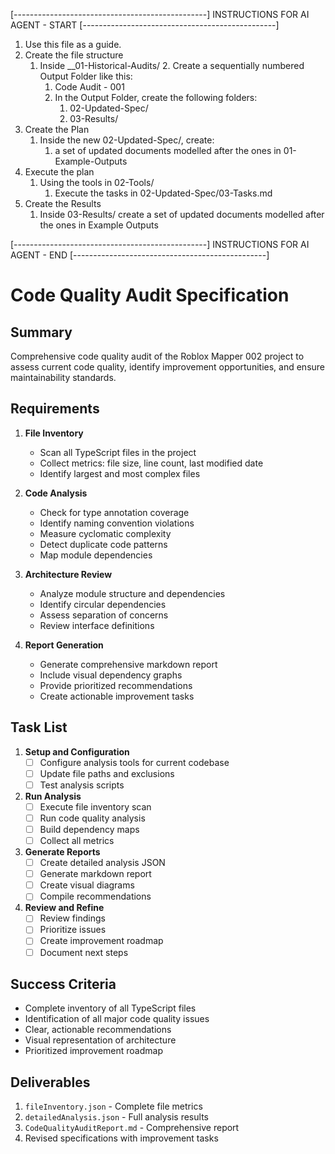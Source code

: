 
[------------------------------------------------]
INSTRUCTIONS FOR AI AGENT - START
[------------------------------------------------]
1. Use this file as a guide.
2. Create the file structure
   1. Inside __01-Historical-Audits/
      2. Create a sequentially numbered Output Folder like this:
         1. Code Audit - 001
      3. In the Output Folder, create the following folders:
         1. 02-Updated-Spec/
         2. 03-Results/
4. Create the Plan
   1. Inside the new 02-Updated-Spec/, create:
      1. a set of updated documents modelled after the ones in 01-Example-Outputs
5. Execute the plan
   1. Using the tools in 02-Tools/
      1. Execute the tasks in 02-Updated-Spec/03-Tasks.md
6. Create the Results
   1. Inside 03-Results/ create a set of updated documents modelled after the ones in Example Outputs


[------------------------------------------------]
INSTRUCTIONS FOR AI AGENT - END
[------------------------------------------------]

# Code Quality Audit Specification

## Summary

Comprehensive code quality audit of the Roblox Mapper 002 project to assess current code quality, identify improvement opportunities, and ensure maintainability standards.

## Requirements

1. **File Inventory**
   - Scan all TypeScript files in the project
   - Collect metrics: file size, line count, last modified date
   - Identify largest and most complex files

2. **Code Analysis**
   - Check for type annotation coverage
   - Identify naming convention violations
   - Measure cyclomatic complexity
   - Detect duplicate code patterns
   - Map module dependencies

3. **Architecture Review**
   - Analyze module structure and dependencies
   - Identify circular dependencies
   - Assess separation of concerns
   - Review interface definitions

4. **Report Generation**
   - Generate comprehensive markdown report
   - Include visual dependency graphs
   - Provide prioritized recommendations
   - Create actionable improvement tasks

## Task List

1. **Setup and Configuration**
   - [ ] Configure analysis tools for current codebase
   - [ ] Update file paths and exclusions
   - [ ] Test analysis scripts

2. **Run Analysis**
   - [ ] Execute file inventory scan
   - [ ] Run code quality analysis
   - [ ] Build dependency maps
   - [ ] Collect all metrics

3. **Generate Reports**
   - [ ] Create detailed analysis JSON
   - [ ] Generate markdown report
   - [ ] Create visual diagrams
   - [ ] Compile recommendations

4. **Review and Refine**
   - [ ] Review findings
   - [ ] Prioritize issues
   - [ ] Create improvement roadmap
   - [ ] Document next steps

## Success Criteria

- Complete inventory of all TypeScript files
- Identification of all major code quality issues
- Clear, actionable recommendations
- Visual representation of architecture
- Prioritized improvement roadmap

## Deliverables

1. `fileInventory.json` - Complete file metrics
2. `detailedAnalysis.json` - Full analysis results
3. `CodeQualityAuditReport.md` - Comprehensive report
4. Revised specifications with improvement tasks